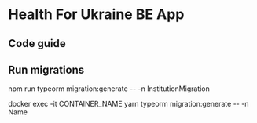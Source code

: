 # Health For Ukraine BE App

## Code guide

## Run migrations

npm run typeorm migration:generate -- -n InstitutionMigration

docker exec -it CONTAINER_NAME yarn typeorm migration:generate -- -n Name
